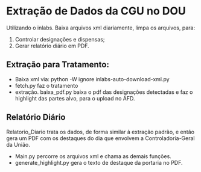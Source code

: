 # Extração de Dados da CGU no DOU
Utilizando o inlabs. Baixa arquivos xml diariamente, limpa os arquivos, para:
1. Controlar designações e dispensas;
2. Gerar relatório diário em PDF.

## Extração para Tratamento:
* Baixa xml via: python -W ignore inlabs-auto-download-xml.py
* fetch.py faz o tratamento
* extração. baixa_pdf.py baixa o pdf das designações detectadas e faz o highlight das partes alvo, para o upload no AFD.

## Relatório Diário
Relatorio_Diario trata os dados, de forma similar à extração padrão, e então gera um PDF com os destaques do dia que envolvem a Controladoria-Geral da União.
* Main.py percorre os arquivos xml e chama as demais funções.
* generate_highlight.py gera o texto de destaque da portaria no PDF.